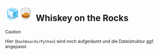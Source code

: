 # <img src="assets/whisk_rox.png"> Whiskey on the Rocks

> [!CAUTION]  
> Hier (```Dashboards/Python```) wird noch aufgeräumt und die Dateistruktur ggf. angepasst